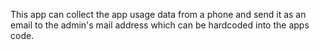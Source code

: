 This app can collect the app usage data from a phone and send it as an email to the admin's mail address which can be hardcoded into the apps code.
